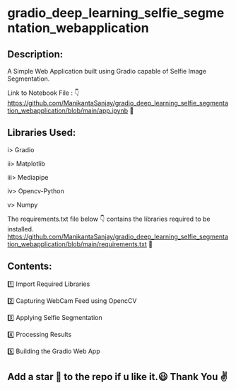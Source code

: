 # gradio_deep_learning_selfie_segmentation_webapplication
## Description:
A Simple Web Application built using Gradio capable of Selfie Image Segmentation.

Link to Notebook File : 👇 https://github.com/ManikantaSanjay/gradio_deep_learning_selfie_segmentation_webapplication/blob/main/app.ipynb 🔗
## Libraries Used:
i> Gradio

ii> Matplotlib

iii> Mediapipe

iv> Opencv-Python

v> Numpy

The requirements.txt file below 👇 contains the libraries required to be installed. https://github.com/ManikantaSanjay/gradio_deep_learning_selfie_segmentation_webapplication/blob/main/requirements.txt 🔗
## Contents:
1️⃣ Import Required Libraries

2️⃣ Capturing WebCam Feed using OpencCV

3️⃣ Applying Selfie Segmentation

4️⃣ Processing Results

5️⃣ Building the Gradio Web App

## Add a star 🌟 to the repo if u like it.😃 Thank You ✌️
